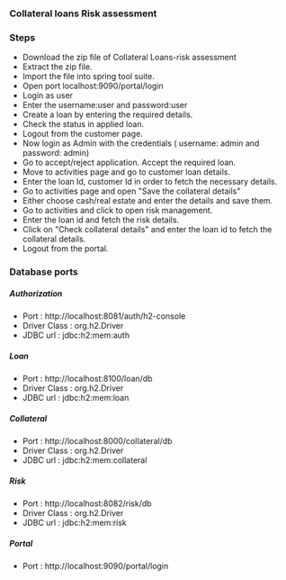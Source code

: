 ### Collateral loans Risk assessment

### Steps

- Download the zip file of Collateral Loans-risk assessment
-  Extract the zip file.
-  Import the file into spring tool suite.
- Open port localhost:9090/portal/login
-  Login as user  
- Enter the username:user and password:user
-  Create a loan by entering the required details.
-  Check the status in applied loan.
-  Logout from the customer page.
- Now login as Admin with the credentials ( username: admin and password: admin)
- Go to accept/reject application. Accept the required loan.
- Move to activities page and go to customer loan details.
- Enter the loan Id, customer Id in order to fetch the necessary details.
- Go to activities page and open "Save the collateral details"
- Either choose cash/real estate and enter the details and save them.
- Go to activities and click to open risk management.
- Enter the loan id and fetch the risk details.
- Click on "Check collateral details" and enter the loan id to fetch the collateral details.
- Logout from the portal.

### Database ports 

##### Authorization 
- Port : http://localhost:8081/auth/h2-console
- Driver Class : org.h2.Driver
- JDBC url : jdbc:h2:mem:auth

##### Loan 
- Port : http://localhost:8100/loan/db
- Driver Class : org.h2.Driver
- JDBC url : jdbc:h2:mem:loan

##### Collateral 
- Port : http://localhost:8000/collateral/db
- Driver Class : org.h2.Driver
- JDBC url : jdbc:h2:mem:collateral

##### Risk 
- Port : http://localhost:8082/risk/db
- Driver Class : org.h2.Driver
- JDBC url : jdbc:h2:mem:risk

##### Portal 
- Port : http://localhost:9090/portal/login

